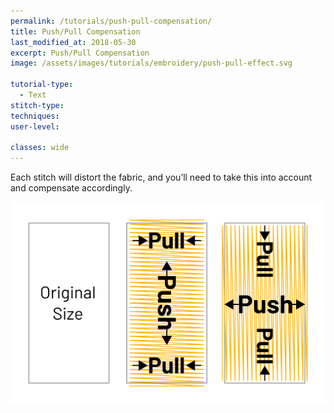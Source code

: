 ```yaml
---
permalink: /tutorials/push-pull-compensation/
title: Push/Pull Compensation
last_modified_at: 2018-05-30
excerpt: Push/Pull Compensation
image: /assets/images/tutorials/embroidery/push-pull-effect.svg

tutorial-type:
  - Text
stitch-type: 
techniques:
user-level:

classes: wide
---
```

Each stitch will distort the fabric, and you’ll need to take this into account and compensate accordingly.

![Push/Pull Effect](/assets/images/tutorials/embroidery/push-pull-effect.svg)



